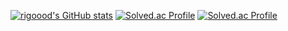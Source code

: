 [![rigoood's GitHub stats](https://github-readme-stats.vercel.app/api?username=rigoood)](https://github.com/anuraghazra/github-readme-stats)
[![Solved.ac Profile](http://mazassumnida.wtf/api/v2/generate_badge?boj=dw05131)](https://solved.ac/dw05131/)
[![Solved.ac Profile](http://mazassumnida.wtf/api/v2/generate_badge?boj=dnce)](https://solved.ac/dnce/)


<!--
**rigoood/rigoood** is a ✨ _special_ ✨ repository because its `README.md` (this file) appears on your GitHub profile.

Here are some ideas to get you started:

- 🔭 I’m currently working on ...
- 🌱 I’m currently learning ...
- 👯 I’m looking to collaborate on ...
- 🤔 I’m looking for help with ...
- 💬 Ask me about ...
- 📫 How to reach me: ...
- 😄 Pronouns: ...
- ⚡ Fun fact: ...
-->
